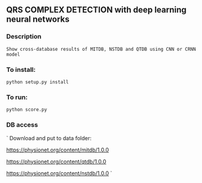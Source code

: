 ## QRS COMPLEX DETECTION with deep learning neural networks ##

### Description ###
`
Show cross-database results of MITDB, NSTDB and QTDB using CNN or CRNN model
`
### To install: ###
`
python setup.py install
`
### To run: ###
`
python score.py
`

### DB access ###
`
Download and put to data folder:

https://physionet.org/content/mitdb/1.0.0

https://physionet.org/content/qtdb/1.0.0

https://physionet.org/content/nstdb/1.0.0
`
